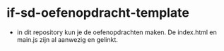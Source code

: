 # if-sd-oefenopdracht-template

- in dit repository kun je de oefenopdrachten maken. De index.html en main.js zijn al aanwezig en gelinkt.


